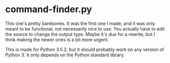 # command-finder.py

This one's pretty barebones. It was the first one I made, and it was only meant
to be functional, not necessarily nice to use. You actually have to edit the
source to change the output type. Maybe it's due for a rewrite, but I think
making the newer ones is a bit more urgent.

This is made for Python 3.5.2, but it should probably work on any version of
Python 3. It only depends on the Python standard library.
